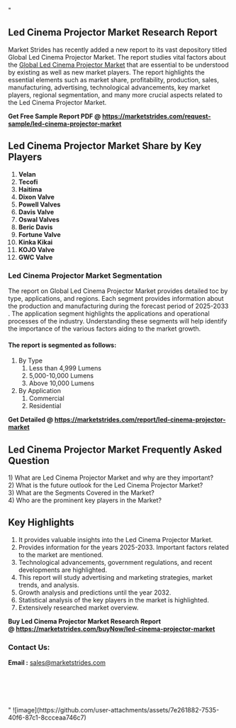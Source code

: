 "<h2>Led Cinema Projector Market Research Report</h2>
<p>Market Strides has recently added a new report to its vast depository titled Global Led Cinema Projector Market. The report studies vital factors about the&nbsp;<a href=https://marketstrides.com/report/led-cinema-projector-market>Global Led Cinema Projector Market</a>&nbsp;that are essential to be understood by existing as well as new market players. The report highlights the essential elements such as market share, profitability, production, sales, manufacturing, advertising, technological advancements, key market players, regional segmentation, and many more crucial aspects related to the Led Cinema Projector Market.</p>
<p><strong>Get Free Sample Report PDF @&nbsp;<a href=https://marketstrides.com/request-sample/led-cinema-projector-market>https://marketstrides.com/request-sample/led-cinema-projector-market</a></strong></p>
<h2><strong>Led Cinema Projector Market Share by Key Players</strong></h2>
<p><strong><ol><li>Velan</li><li>Tecofi</li><li>Haitima</li><li>Dixon Valve</li><li>Powell Valves</li><li>Davis Valve</li><li>Oswal Valves</li><li>Beric Davis</li><li>Fortune Valve</li><li>Kinka Kikai</li><li>KOJO Valve</li><li>GWC Valve</li></ol></strong></p>
<h3><strong>Led Cinema Projector Market Segmentation</strong></h3>
<p>The report on Global Led Cinema Projector Market provides detailed toc by type, applications, and regions. Each segment provides information about the production and manufacturing during the forecast period of 2025-2033
. The application segment highlights the applications and operational processes of the industry. Understanding these segments will help identify the importance of the various factors aiding to the market growth.</p>
<h4>The report is segmented as follows:</h4>
<p><ol><li>By Type<ol><li>Less than 4,999 Lumens</li><li>5,000-10,000 Lumens</li><li>Above 10,000 Lumens</li></ol></li><li>By Application<ol><li>Commercial</li><li>Residential</li></ol></li></ol></p>
<p><strong>Get Detailed @&nbsp;<a href=https://marketstrides.com/report/led-cinema-projector-market>https://marketstrides.com/report/led-cinema-projector-market</a></strong></p>
<h2 class=""clr-white mb-3""><strong>Led Cinema Projector Market Frequently Asked Question</strong></h2>
<div class=""card-header"">1) What are&nbsp;Led Cinema Projector Market and why are they important?
<div class=""card"">
<div class=""card-header"">2) What is the future outlook for the Led Cinema Projector Market?</div>
</div>
</div>
<div class=""card-header"">3) What are the Segments Covered in the Market?</div>
<div class=""card-header"">4) Who are the prominent key players in the Market?</div>
<h2><strong>Key Highlights</strong></h2>
<div class=""card-header"">
<ol>
<li>It provides valuable insights into the Led Cinema Projector Market.</li>
<li>Provides information for the years 2025-2033. Important factors related to the market are mentioned.</li>
<li>Technological advancements, government regulations, and recent developments are highlighted.</li>
<li>This report will study advertising and marketing strategies, market trends, and analysis.</li>
<li>Growth analysis and predictions until the year 2032.</li>
<li>Statistical analysis of the key players in the market is highlighted.</li>
<li>Extensively researched market overview.</li>
</ol>
<p><strong>Buy Led Cinema Projector Market Research Report @&nbsp;<a href=https://marketstrides.com/buyNow/led-cinema-projector-market>https://marketstrides.com/buyNow/led-cinema-projector-market</a></strong></p>
<h3>Contact Us:</h3>
<p><strong>Email :</strong> <a href=mailto:sales@marketstrides.com>sales@marketstrides.com</a></p>
</div>
<p>&nbsp;</p>
<h3>&nbsp;</h3>"
![image](https://github.com/user-attachments/assets/7e261882-7535-40f6-87c1-8ccceaa746c7)

